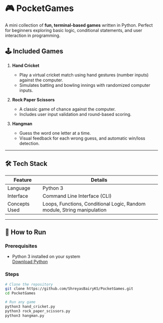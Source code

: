 # 🎮 PocketGames
  
A mini collection of **fun, terminal-based games** written in Python. Perfect for beginners exploring basic logic, conditional statements, and user interaction in programming.
     
## 🕹️ Included Games   
 
1. **Hand Cricket**
   - Play a virtual cricket match using hand gestures (number inputs) against the computer.   
   - Simulates batting and bowling innings with randomized computer inputs.
 
2. **Rock Paper Scissors** 
   - A classic game of chance against the computer.
   - Includes user input validation and round-based scoring. 

3. **Hangman**
   - Guess the word one letter at a time.
   - Visual feedback for each wrong guess, and automatic win/loss detection.
   
---    
     
## 🛠️ Tech Stack

| Feature           | Details                         |
|------------------|----------------------------------|
| Language          | Python 3                        |
| Interface         | Command Line Interface (CLI)    |
| Concepts Used     | Loops, Functions, Conditional Logic, Random module, String manipulation |

---

## 🚀 How to Run

### Prerequisites

- Python 3 installed on your system  
  [Download Python](https://www.python.org/downloads/)

### Steps

```bash
# Clone the repository
git clone https://github.com/ShreyasBairyKS/PocketGames.git
cd PocketGames

# Run any game
python3 hand_cricket.py
python3 rock_paper_scissors.py
python3 hangman.py
